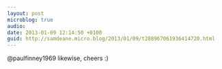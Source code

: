 ```yaml
---
layout: post
microblog: true
audio: 
date: 2013-01-09 12:14:50 +0100
guid: http://samdeane.micro.blog/2013/01/09/t288967061936414720.html
---
```

@paulfinney1969 likewise, cheers :)

